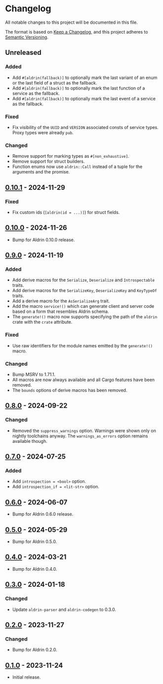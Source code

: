 # Changelog

All notable changes to this project will be documented in this file.

The format is based on [Keep a Changelog](https://keepachangelog.com/en/1.0.0/),
and this project adheres to [Semantic Versioning](https://semver.org/spec/v2.0.0.html).

## Unreleased

### Added

- Add `#[aldrin(fallback)]` to optionally mark the last variant of an enum or the last field of a
  struct as the fallback.
- Add `#[aldrin(fallback)]` to optionally mark the last function of a service as the fallback.
- Add `#[aldrin(fallback)]` to optionally mark the last event of a service as the fallback.

### Fixed

- Fix visibility of the `UUID` and `VERSION` associated consts of service types. Proxy types were
  already `pub`.

### Changed

- Remove support for marking types as `#[non_exhaustive]`.
- Remove support for struct builders.
- Function enums now use `aldrin::Call` instead of a tuple for the arguments and the promise.

## [0.10.1] - 2024-11-29

### Fixed

- Fix custom ids (`[aldrin(id = ...)]`) for struct fields.

## [0.10.0] - 2024-11-26

- Bump for Aldrin 0.10.0 release.

## [0.9.0] - 2024-11-19

### Added

- Add derive macros for the `Serialize`, `Deserialize` and `Introspectable` traits.
- Add derive macros for the `SerializeKey`, `DeserializeKey` and `KeyTypeOf` traits.
- Add a derive macro for the `AsSerializeArg` trait.
- Add the macro `service!()` which can generate client and server code based on a form that
  resembles Aldrin schema.
- The `generate!()` macro now supports specifying the path of the `aldrin` crate with the `crate`
  attribute.

### Fixed

- Use raw identifiers for the module names emitted by the `generate!()` macro.

### Changed

- Bump MSRV to 1.71.1.
- All macros are now always available and all Cargo features have been removed.
- The `bounds` options of derive macros has been removed.

## [0.8.0] - 2024-09-22

### Changed

- Removed the `suppress_warnings` option. Warnings were shown only on nightly toolchains anyway. The
  `warnings_as_errors` option remains available though.

## [0.7.0] - 2024-07-25

### Added

- Add `introspection = <bool>` option.
- Add `introspection_if = <lit-str>` option.

## [0.6.0] - 2024-06-07

- Bump for Aldrin 0.6.0 release.

## [0.5.0] - 2024-05-29

- Bump for Aldrin 0.5.0.

## [0.4.0] - 2024-03-21

- Bump for Aldrin 0.4.0.

## [0.3.0] - 2024-01-18

### Changed

- Update `aldrin-parser` and `aldrin-codegen` to 0.3.0.

## [0.2.0] - 2023-11-27

### Changed

- Bump for Aldrin 0.2.0.

## [0.1.0] - 2023-11-24

- Initial release.

[0.10.1]: https://github.com/dennis-hamester/aldrin/releases/tag/aldrin-macros-0.10.1
[0.10.0]: https://github.com/dennis-hamester/aldrin/releases/tag/aldrin-macros-0.10.0
[0.9.0]: https://github.com/dennis-hamester/aldrin/releases/tag/aldrin-macros-0.9.0
[0.8.0]: https://github.com/dennis-hamester/aldrin/releases/tag/aldrin-macros-0.8.0
[0.7.0]: https://github.com/dennis-hamester/aldrin/releases/tag/aldrin-macros-0.7.0
[0.6.0]: https://github.com/dennis-hamester/aldrin/releases/tag/aldrin-macros-0.6.0
[0.5.0]: https://github.com/dennis-hamester/aldrin/releases/tag/aldrin-macros-0.5.0
[0.4.0]: https://github.com/dennis-hamester/aldrin/releases/tag/aldrin-macros-0.4.0
[0.3.0]: https://github.com/dennis-hamester/aldrin/releases/tag/aldrin-macros-0.3.0
[0.2.0]: https://github.com/dennis-hamester/aldrin/releases/tag/aldrin-macros-0.2.0
[0.1.0]: https://github.com/dennis-hamester/aldrin/releases/tag/aldrin-macros-0.1.0
